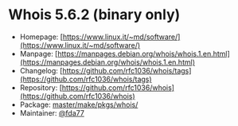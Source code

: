 # Whois 5.6.2 (binary only)
 - Homepage: [https://www.linux.it/~md/software/](https://www.linux.it/~md/software/)
 - Manpage: [https://manpages.debian.org/whois/whois.1.en.html](https://manpages.debian.org/whois/whois.1.en.html)
 - Changelog: [https://github.com/rfc1036/whois/tags](https://github.com/rfc1036/whois/tags)
 - Repository: [https://github.com/rfc1036/whois](https://github.com/rfc1036/whois)
 - Package: [master/make/pkgs/whois/](https://github.com/Freetz-NG/freetz-ng/tree/master/make/pkgs/whois/)
 - Maintainer: [@fda77](https://github.com/fda77)


